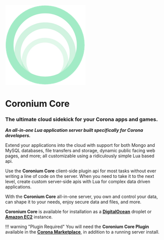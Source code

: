 ![logo](imgs/logo256.png)

# Coronium Core

<h3>The ultimate cloud sidekick for your Corona apps and games.</h3>

___An all-in-one Lua application server built specifically for Corona developers.___

Extend your applications into the cloud with support for both Mongo and MySQL databases, file transfers and storage, dynamic public facing web pages, and more; all customizable using a ridiculously simple Lua based api.

Use the __Coronium Core__ client-side plugin api for most tasks without ever writing a line of code on the server. When you need to take it to the next level, create custom server-side apis with Lua for complex data driven applications.

With the __Coronium Core__ all-in-one server, you own and control your data, can shape it to your needs, enjoy secure data and files, and more.


__Coronium Core__ is available for installation as a __[DigitalOcean](install/digitalocean)__ droplet or __[Amazon EC2](install/ec2)__ instance.

!!! warning "Plugin Required"
    You will need the __Coronium Core Plugin__ available in the __[Corona Marketplace](https://marketplace.coronalabs.com/plugin/coronium-core)__, in addition to a running server install.